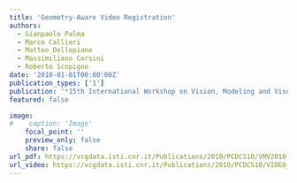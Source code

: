 ```yaml
---
title: 'Geometry-Aware Video Registration'
authors:
  - Gianpaolo Palma
  - Marco Callieri
  - Matteo Dellepiane
  - Massimiliano Corsini
  - Roberto Scopigno
date: '2010-01-01T00:00:00Z'
publication_types: ['1']
publication: '*15th International Workshop on Vision, Modeling and Visualization*'
featured: false

image:
#    caption: 'Image'
    focal_point: ''
    preview_only: false
    share: false
url_pdf: https://vcgdata.isti.cnr.it/Publications/2010/PCDCS10/VMV2010.pdf
url_video: https://vcgdata.isti.cnr.it/Publications/2010/PCDCS10/VIDEO_TRACK.mov
---
```

